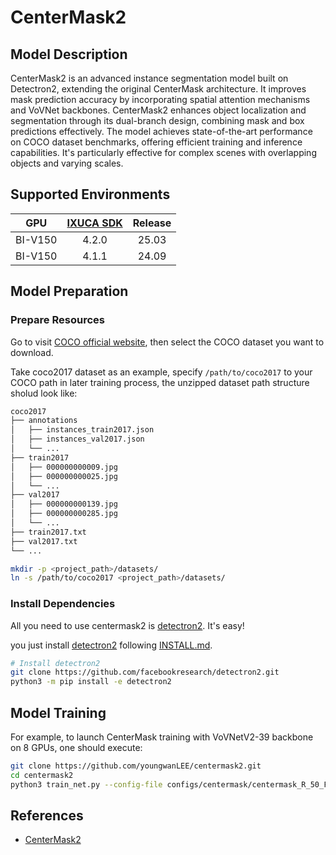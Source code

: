 # CenterMask2

## Model Description

CenterMask2 is an advanced instance segmentation model built on Detectron2, extending the original CenterMask
architecture. It improves mask prediction accuracy by incorporating spatial attention mechanisms and VoVNet backbones.
CenterMask2 enhances object localization and segmentation through its dual-branch design, combining mask and box
predictions effectively. The model achieves state-of-the-art performance on COCO dataset benchmarks, offering efficient
training and inference capabilities. It's particularly effective for complex scenes with overlapping objects and varying
scales.

## Supported Environments

| GPU    | [IXUCA SDK](https://gitee.com/deep-spark/deepspark#%E5%A4%A9%E6%95%B0%E6%99%BA%E7%AE%97%E8%BD%AF%E4%BB%B6%E6%A0%88-ixuca) | Release |
| :----: | :----: | :----: |
| BI-V150 | 4.2.0     |  25.03  |
| BI-V150 | 4.1.1     |  24.09  |

## Model Preparation

### Prepare Resources

Go to visit [COCO official website](https://cocodataset.org/#download), then select the COCO dataset you want to download.

Take coco2017 dataset as an example, specify `/path/to/coco2017` to your COCO path in later training process, the unzipped dataset path structure sholud look like:

```bash
coco2017
├── annotations
│   ├── instances_train2017.json
│   ├── instances_val2017.json
│   └── ...
├── train2017
│   ├── 000000000009.jpg
│   ├── 000000000025.jpg
│   └── ...
├── val2017
│   ├── 000000000139.jpg
│   ├── 000000000285.jpg
│   └── ...
├── train2017.txt
├── val2017.txt
└── ...
```

```bash
mkdir -p <project_path>/datasets/
ln -s /path/to/coco2017 <project_path>/datasets/
```

### Install Dependencies

All you need to use centermask2 is [detectron2](https://github.com/facebookresearch/detectron2). It's easy!

you just install [detectron2](https://github.com/facebookresearch/detectron2) following [INSTALL.md](https://github.com/facebookresearch/detectron2/blob/master/INSTALL.md).

```bash
# Install detectron2
git clone https://github.com/facebookresearch/detectron2.git
python3 -m pip install -e detectron2
```

## Model Training

For example, to launch CenterMask training with VoVNetV2-39 backbone on 8 GPUs,
one should execute:

```bash
git clone https://github.com/youngwanLEE/centermask2.git
cd centermask2
python3 train_net.py --config-file configs/centermask/centermask_R_50_FPN_ms_3x.yaml --num-gpus 8
```

## References

- [CenterMask2](https://github.com/youngwanLEE/centermask2)